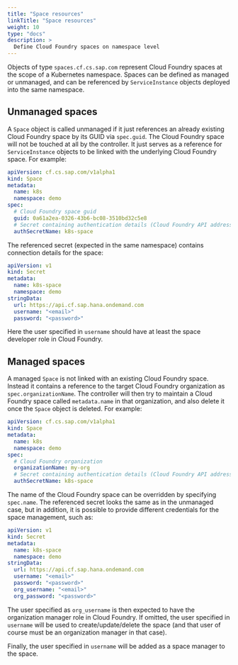 ```yaml
---
title: "Space resources"
linkTitle: "Space resources"
weight: 10
type: "docs"
description: >
  Define Cloud Foundry spaces on namespace level
---
```


Objects of type `spaces.cf.cs.sap.com` represent Cloud Foundry spaces at the scope of a Kubernetes namespace.
Spaces can be defined as managed or unmanaged, and can be referenced by `ServiceInstance` objects deployed into the same namespace.

## Unmanaged spaces

A `Space` object is called unmanaged if it just references an already existing Cloud Foundry space by its GUID via `spec.guid`.
The Cloud Foundry space will not be touched at all by the controller.
It just serves as a reference for `ServiceInstance` objects to be linked with the underlying Cloud Foundry space. For example:

```yaml
apiVersion: cf.cs.sap.com/v1alpha1
kind: Space
metadata:
  name: k8s
  namespace: demo
spec:
  # Cloud Foundry space guid
  guid: 0a61a2ea-0326-43b6-bc08-3510bd32c5e8
  # Secret containing authentication details (Cloud Foundry API address, username, password)
  authSecretName: k8s-space
```

The referenced secret (expected in the same namespace) contains connection details for the space:

```yaml
apiVersion: v1
kind: Secret
metadata:
  name: k8s-space
  namespace: demo
stringData:
  url: https://api.cf.sap.hana.ondemand.com
  username: "<email>"
  password: "<password>"
```

Here the user specified in `username` should have at least the space developer role in Cloud Foundry.

## Managed spaces

A managed `Space` is not linked with an existing Cloud Foundry space. Instead it contains a reference to the target Cloud Foundry
organization as `spec.organizationName`.
The controller will then try to maintain a Cloud Foundry space called `metadata.name` in that organization, and also delete it once the `Space` object is deleted.
For example:

```yaml
apiVersion: cf.cs.sap.com/v1alpha1
kind: Space
metadata:
  name: k8s
  namespace: demo
spec:
  # Cloud Foundry organization
  organizationName: my-org 
  # Secret containing authentication details (Cloud Foundry API address, username, password)
  authSecretName: k8s-space
```

The name of the Cloud Foundry space can be overridden by specifying `spec.name`.
The referenced secret looks the same as in the unmanaged case, but in addition,
it is possible to provide different credentials for the space management, such as:

```yaml
apiVersion: v1
kind: Secret
metadata:
  name: k8s-space
  namespace: demo
stringData:
  url: https://api.cf.sap.hana.ondemand.com
  username: "<email>"
  password: "<password>"
  org_username: "<email>"
  org_password: "<password>"
```

The user specified as `org_username` is then expected to have the organization manager role in Cloud Foundry.
If omitted, the user specified in `username` will be used to create/update/delete the space (and that user of course must be an organization manager in that case).

Finally, the user specified in `username` will be added as a space manager to the space.
